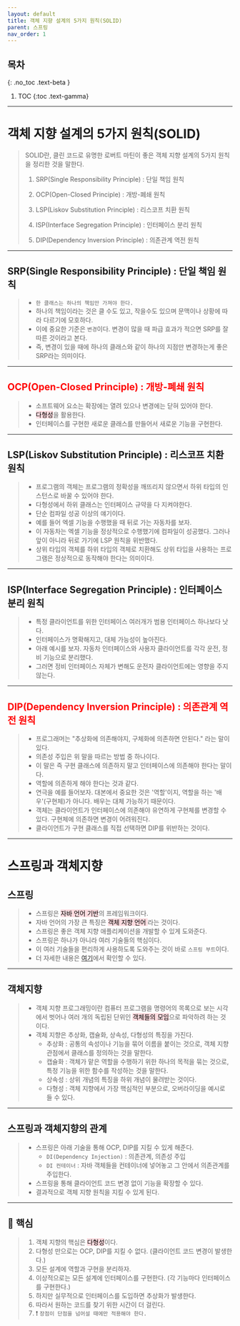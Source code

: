 ```yaml
---
layout: default
title: 객체 지향 설계의 5가지 원칙(SOLID)
parent: 스프링
nav_order: 1
---
```


## 목차
{: .no_toc .text-beta }

1. TOC
{:toc .text-gamma}
---

# **객체 지향 설계의 5가지 원칙(SOLID)**

> SOLID란, 클린 코드로 유명한 로버트 마틴이 좋은 객체 지향 설계의 5가지 원칙을 정리한 것을 말한다.
>
> 1. SRP(Single Responsibility Principle) : 단일 책임 원칙
>
> 2. OCP(Open-Closed Principle) : 개방-폐쇄 원칙
>
> 3. LSP(Liskov Substitution Principle) : 리스코프 치환 원칙
>
> 4. ISP(Interface Segregation Principle) : 인터페이스 분리 원칙
>
> 5. DIP(Dependency Inversion Principle) : 의존관계 역전 원칙

---

## **SRP(Single Responsibility Principle) : 단일 책임 원칙**
> + `한 클래스는 하나의 책임만 가져야 한다.`
> + 하나의 책임이라는 것은 클 수도 있고, 작을수도 있으며 문맥이나 상황에 따라 다르기에 모호하다.
> + 이에 중요한 기준은 `변경`이다. 변경이 많을 때 파급 효과가 적으면 SRP를 잘 따른 것이라고 본다.
> + 즉, 변경이 있을 때에 하나의 클래스와 같이 하나의 지점만 변경하는게 좋은 SRP라는 의미이다.

---

## **<font color='#ff0000'> OCP(Open-Closed Principle) : 개방-폐쇄 원칙</font>**
> + 소프트웨어 요소는 확장에는 열려 있으나 변경에는 닫혀 있어야 한다.
> + <mark style='background-color: #ffdce0'>다형성</mark>을 활용한다.
> + 인터페이스를 구현한 새로운 클래스를 만들어서 새로운 기능을 구현한다.

---

## **LSP(Liskov Substitution Principle) : 리스코프 치환 원칙**
> + 프로그램의 객체는 프로그램의 정확성을 깨뜨리지 않으면서 하위 타입의 인스턴스로 바꿀 수 있어야 한다.
> + 다형성에서 하위 클래스는 인터페이스 규약을 다 지켜야한다.
> + 단순 컴파일 성공 이상의 얘기이다.
> + 예를 들어 엑셀 기능을 수행했을 때 뒤로 가는 자동차를 보자.
> + 이 자동차는 엑셀 기능을 정상적으로 수행했기에 컴파일이 성공했다. 그러나 앞이 아니라 뒤로 가기에 LSP 원칙을 위반했다.
> + 상위 타입의 객체를 하위 타입의 객체로 치환해도 상위 타입을 사용하는 프로그램은 정상적으로 동작해야 한다는 의미이다.

---

## **ISP(Interface Segregation Principle) : 인터페이스 분리 원칙**
> + 특정 클라이언트를 위한 인터페이스 여러개가 범용 인터페이스 하나보다 낫다.
> + 인터페이스가 명확해지고, 대체 가능성이 높아진다.
> + 아래 예시를 보자. 자동차 인터페이스와 사용자 클라이언트를 각각 운전, 정비 기능으로 분리했다.
> + 그러면 정비 인터페이스 자체가 변해도 운전자 클라이언트에는 영향을 주지 않는다.

---

## **<font color='#ff0000'> DIP(Dependency Inversion Principle) : 의존관계 역전 원칙</font>**
> + 프로그래머는 "추상화에 의존해야지, 구체화에 의존하면 안된다." 라는 말이 있다.
> + 의존성 주입은 위 말을 따르는 방법 중 하나이다.
> + 이 말은 즉 구현 클래스에 의존하지 말고 인터페이스에 의존해야 한다는 말이다.
> + 역할에 의존하게 해야 한다는 것과 같다.
> + 연극을 예를 들어보자. 대본에서 중요한 것은 '역할'이지, 역할을 하는 '배우'(구현체)가 아니다. 배우는 대체 가능하기 때문이다.
> + 객체는 클라이언트가 인터페이스에 의존해야 유연하게 구현체를 변경할 수 있다. 구현체에 의존하면 변경이 어려워진다.
> + 클라이언트가 구현 클래스를 직접 선택하면 DIP를 위반하는 것이다.

---

# **스프링과 객체지향**

## **스프링**
> + 스프링은 <mark style='background-color: #ffdce0'> 자바 언어 기반</mark>의 프레임워크이다.
> + 자바 언어의 가장 큰 특징은 <mark style='background-color: #ffdce0'> 객체 지향 언어 </mark>라는 것이다.
> + 스프링은 좋은 객체 지향 애플리케이션을 개발할 수 있게 도와준다.
> + 스프링은 하나가 아니라 여러 기술들의 핵심이다.
> + 이 여러 기술들을 편리하게 사용하도록 도와주는 것이 바로 `스프링 부트`이다.
> + 더 자세한 내용은 [여기](https://spring.io/projects)에서 확인할 수 있다.

---

## **객체지향**
> + 객체 지향 프로그래밍이란 컴퓨터 프로그램을 명령어의 목록으로 보는 시각에서 벗어나 여러 개의 독립된 단위인 <mark style='background-color: #ffdce0'> 객체들의 모임</mark>으로 파악하려 하는 것 이다.
> + 객체 지향은 추상화, 캡슐화, 상속성, 다형성의 특징을 가진다.
>   + 추상화 : 공통의 속성이나 기능을 묶어 이름을 붙이는 것으로, 객체 지향 관점에서 클래스를 정의하는 것을 말한다.
>   + 캡슐화 : 객체가 맡은 역할을 수행하기 위한 하나의 목적을 묶는 것으로, 특정 기능을 위한 함수를 작성하는 것을 말한다.
>   + 상속성 : 상위 개념의 특징을 하위 개념이 물려받는 것이다.
>   + 다형성 : 객체 지향에서 가장 핵심적인 부분으로, 오버라이딩을 예시로 들 수 있다.
      
---

## **스프링과 객체지향의 관계**
> + 스프링은 아래 기술을 통해 OCP, DIP를 지킬 수 있게 해준다.
>   + `DI(Dependency Injection)` : 의존관계, 의존성 주입
>   + `DI 컨테이너` : 자바 객체들을 컨테이너에 넣어놓고 그 안에서 의존관계를 주입한다.
> + 스프링을 통해 클라이언트 코드 변경 없이 기능을 확장할 수 있다.
> + 결과적으로 객체 지향 원칙을 지킬 수 있게 된다.

---

## **📌 핵심**
> 1. 객체 지향의 핵심은 <mark style='background-color: #ffdce0'>다형성</mark>이다.
> 2. 다형성 만으로는 OCP, DIP를 지킬 수 없다. (클라이언트 코드 변경이 발생한다.)
> 3. 모든 설계에 역할과 구현을 분리하자.
> 4. 이상적으로는 모든 설계에 인터페이스를 구현한다. (각 기능마다 인터페이스를 구현한다.)
> 5. 하지만 실무적으로 인터페이스를 도입하면 추상화가 발생한다.
> 6. 따라서 원하는 코드를 찾기 위한 시간이 더 걸린다.
> 7. ❗ `장점이 단점을 넘어설 때에만 적용해야 한다.`
